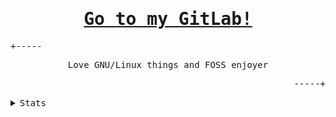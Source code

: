 <h1 align="center"><samp><a href="https://git.lemniskett.my.id/lemniskett">Go to my GitLab!</a></samp></h1>
<p align="left"><samp>+-----</samp></p>
<p align="center">
    <samp>Love GNU/Linux things and FOSS enjoyer</samp>
</p>
<p align="right"><samp>-----+</samp></p>
<details>
    <summary><samp>Stats</samp></summary>
    <br>
    <img src="https://github-readme-stats.vercel.app/api?username=lemniskett&show_icons=true">
</details>
